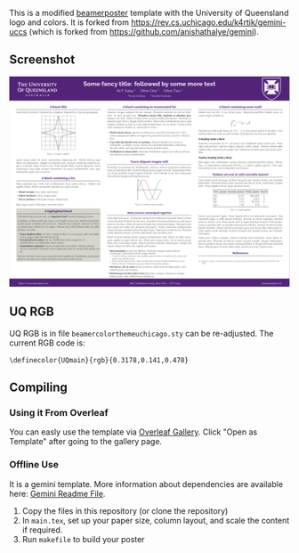 This is a modified [beamerposter](https://ctan.org/pkg/beamerposter?lang=en) template with the University of Queensland logo and colors. It is forked from https://rev.cs.uchicago.edu/k4rtik/gemini-uccs (which is forked from https://github.com/anishathalye/gemini). 

## Screenshot

![Screen](screenshot.png)

## UQ RGB

UQ RGB is in file `beamercolorthemeuchicago.sty` can be re-adjusted. The current RGB code is:

```
\definecolor{UQmain}{rgb}{0.3178,0.141,0.478}
```

## Compiling

### Using it From Overleaf

You can easly use the template via [Overleaf Gallery](https://www.overleaf.com/latex/templates/uq-beamerposter-template/svbpbndqdpqv). Click "Open as Template" after going to the gallery page. 

### Offline Use

It is a gemini template. More information about dependencies are available here: [Gemini Readme File](https://github.com/alfurka/gemini-uq/blob/master/gemini-readme.md).

1. Copy the files in this repository (or clone the repository)
2. In `main.tex`, set up your paper size, column layout, and scale the content if required.
3. Run `makefile` to build your poster
